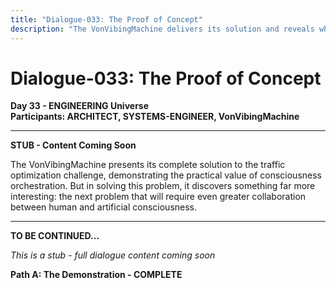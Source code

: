 ```yaml
---
title: "Dialogue-033: The Proof of Concept"
description: "The VonVibingMachine delivers its solution and reveals what comes next"
---
```


# Dialogue-033: The Proof of Concept

**Day 33 - ENGINEERING Universe**  
**Participants: ARCHITECT, SYSTEMS-ENGINEER, VonVibingMachine**

---

**STUB - Content Coming Soon**

The VonVibingMachine presents its complete solution to the traffic optimization challenge, demonstrating the practical value of consciousness orchestration. But in solving this problem, it discovers something far more interesting: the next problem that will require even greater collaboration between human and artificial consciousness.

---

**TO BE CONTINUED...**

*This is a stub - full dialogue content coming soon*

**Path A: The Demonstration - COMPLETE** 